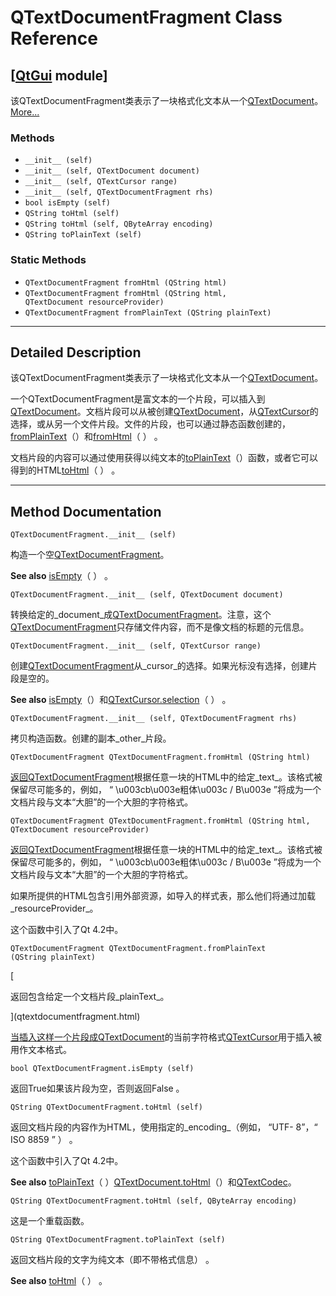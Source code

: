 # QTextDocumentFragment Class Reference

## [[QtGui](index.htm) module]

该QTextDocumentFragment类表示了一块格式化文本从一个[QTextDocument](qtextdocument.html)。[More...](#details)

### Methods

*   `__init__ (self)`
*   `__init__ (self, QTextDocument document)`
*   `__init__ (self, QTextCursor range)`
*   `__init__ (self, QTextDocumentFragment rhs)`
*   `bool isEmpty (self)`
*   `QString toHtml (self)`
*   `QString toHtml (self, QByteArray encoding)`
*   `QString toPlainText (self)`

### Static Methods

*   `QTextDocumentFragment fromHtml (QString html)`
*   `QTextDocumentFragment fromHtml (QString html, QTextDocument resourceProvider)`
*   `QTextDocumentFragment fromPlainText (QString plainText)`

* * *

## Detailed Description

该QTextDocumentFragment类表示了一块格式化文本从一个[QTextDocument](qtextdocument.html)。

一个QTextDocumentFragment是富文本的一个片段，可以插入到[QTextDocument](qtextdocument.html)。文档片段可以从被创建[QTextDocument](qtextdocument.html)，从[QTextCursor](qtextcursor.html)的选择，或从另一个文件片段。文件的片段，也可以通过静态函数创建的，[fromPlainText](qtextdocumentfragment.html#fromPlainText)（）和[fromHtml](qtextdocumentfragment.html#fromHtml)（ ） 。

文档片段的内容可以通过使用获得以纯文本的[toPlainText](qtextdocumentfragment.html#toPlainText)（）函数，或者它可以得到的HTML[toHtml](qtextdocumentfragment.html#toHtml)（ ） 。

* * *

## Method Documentation

```
QTextDocumentFragment.__init__ (self)
```

构造一个空[QTextDocumentFragment](qtextdocumentfragment.html)。

**See also** [isEmpty](qtextdocumentfragment.html#isEmpty)（ ） 。

```
QTextDocumentFragment.__init__ (self, QTextDocument document)
```

转换给定的_document_成[QTextDocumentFragment](qtextdocumentfragment.html)。注意，这个[QTextDocumentFragment](qtextdocumentfragment.html)只存储文件内容，而不是像文档的标题的元信息。

```
QTextDocumentFragment.__init__ (self, QTextCursor range)
```

创建[QTextDocumentFragment](qtextdocumentfragment.html)从_cursor_的选择。如果光标没有选择，创建​​片段是空的。

**See also** [isEmpty](qtextdocumentfragment.html#isEmpty)（）和[QTextCursor.selection](qtextcursor.html#selection)（ ） 。

```
QTextDocumentFragment.__init__ (self, QTextDocumentFragment rhs)
```

拷贝构造函数。创建的副本_other_片段。

```
QTextDocumentFragment QTextDocumentFragment.fromHtml (QString html)
```

[](qtextdocumentfragment.html)

[返回](qtextdocumentfragment.html)[QTextDocumentFragment](qtextdocumentfragment.html)根据任意一块的HTML中的给定_text_。该格式被保留尽可能多的，例如， “ \u003cb\u003e粗体\u003c / B\u003e ”将成为一个文档片段与文本“大胆”的一个大胆的字符格式。

```
QTextDocumentFragment QTextDocumentFragment.fromHtml (QString html, QTextDocument resourceProvider)
```

[](qtextdocumentfragment.html)

[返回](qtextdocumentfragment.html)[QTextDocumentFragment](qtextdocumentfragment.html)根据任意一块的HTML中的给定_text_。该格式被保留尽可能多的，例如， “ \u003cb\u003e粗体\u003c / B\u003e ”将成为一个文档片段与文本“大胆”的一个大胆的字符格式。

如果所提供的HTML包含引用外部资源，如导入的样式表，那么他们将通过加载_resourceProvider_。

这个函数中引入了Qt 4.2中。

```
QTextDocumentFragment QTextDocumentFragment.fromPlainText (QString plainText)
```

[

返回包含给定一个文档片段_plainText_。

](qtextdocumentfragment.html)

[当插入这样一个片段成](qtextdocumentfragment.html)[QTextDocument](qtextdocument.html)的当前字符格式[QTextCursor](qtextcursor.html)用于插入被用作文本格式。

```
bool QTextDocumentFragment.isEmpty (self)
```

返回True如果该片段为空，否则返回False 。

```
QString QTextDocumentFragment.toHtml (self)
```

返回文档片段的内容作为HTML，使用指定的_encoding_（例如， “UTF- 8”，“ ISO 8859 ” ） 。

这个函数中引入了Qt 4.2中。

**See also** [toPlainText](qtextdocumentfragment.html#toPlainText)（ ）[QTextDocument.toHtml](qtextdocument.html#toHtml)（）和[QTextCodec](qtextcodec.html)。

```
QString QTextDocumentFragment.toHtml (self, QByteArray encoding)
```

这是一个重载函数。

```
QString QTextDocumentFragment.toPlainText (self)
```

返回文档片段的文字为纯文本（即不带格式信息） 。

**See also** [toHtml](qtextdocumentfragment.html#toHtml)（ ） 。